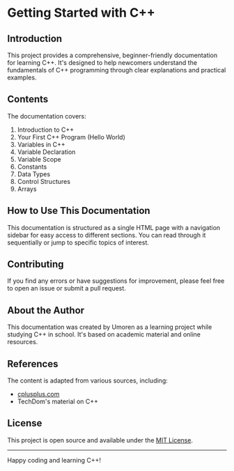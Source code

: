 # Getting Started with C++

## Introduction

This project provides a comprehensive, beginner-friendly documentation for learning C++. It's designed to help newcomers understand the fundamentals of C++ programming through clear explanations and practical examples.

## Contents

The documentation covers:

1. Introduction to C++
2. Your First C++ Program (Hello World)
3. Variables in C++
4. Variable Declaration
5. Variable Scope
6. Constants
7. Data Types
8. Control Structures
9. Arrays

## How to Use This Documentation

This documentation is structured as a single HTML page with a navigation sidebar for easy access to different sections. You can read through it sequentially or jump to specific topics of interest.

## Contributing

If you find any errors or have suggestions for improvement, please feel free to open an issue or submit a pull request.

## About the Author

This documentation was created by Umoren as a learning project while studying C++ in school. It's based on academic material and online resources.

## References

The content is adapted from various sources, including:
- [cplusplus.com](https://www.cplusplus.com/)
- TechDom's material on C++

## License

This project is open source and available under the [MIT License](LICENSE).

---

Happy coding and learning C++!

